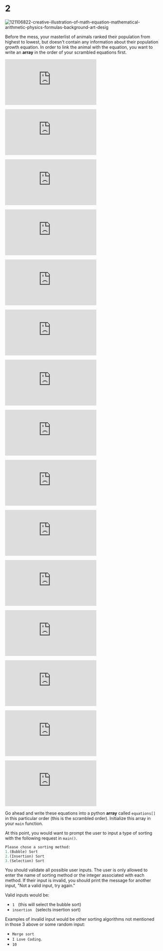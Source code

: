 # 2

![121106822-creative-illustration-of-math-equation-mathematical-arithmetic-physics-formulas-background-art-desig](https://previews.123rf.com/images/happyvector071/happyvector0711904/happyvector071190414957/121106822-creative-illustration-of-math-equation-mathematical-arithmetic-physics-formulas-background-art-desig.jpg)

Before the mess, your masterlist of animals ranked their population from highest to lowest, but doesn't contain any information about their population growth equation. In order to link the animal with the equation, you want to write an **array** in the order of your scrambled equations first.

![n^2](https://latex.codecogs.com/gif.latex?1.%5C%3B%20n%5E2)

![](https://latex.codecogs.com/gif.latex?2.%5C%3B%2020n%5E2&plus;5n&plus;7)

![](https://latex.codecogs.com/gif.latex?3.%5C%3B%20n&plus;log%28n%29&plus;7)

![](https://latex.codecogs.com/gif.latex?4.%5C%3B%203%5En)

![](https://latex.codecogs.com/gif.latex?5.%20%5Cleft%20%28%20log%28n%29%20%5Cover%5C%20n%5E2%20%5Cright%20%29)

![](https://latex.codecogs.com/gif.latex?6.%20%5Cleft%20%28%20n&plus;1%5Cover%5Csqrt%7B1&plus;x%5E2%7D%20%5Cright%20%29)

![](https://latex.codecogs.com/gif.latex?7.%20%5Cleft%20%28%20n%5En%5Cover%5Csqrt%7Blog%28n%5E4%29&plus;10%7D%20%5Cright%20%29)

![](https://latex.codecogs.com/gif.latex?8.%5C%3B%20nlog%28n%5E2%29)

![](https://latex.codecogs.com/gif.latex?9.%5C%3B%206%5En)

![](https://latex.codecogs.com/gif.latex?10.%20%5C%3B%20%5Csqrt%7Blog%28n%29%7D)

![](https://latex.codecogs.com/gif.latex?11.%20%5C%3B%20n%5En)

![](https://latex.codecogs.com/gif.latex?12.%20%5C%3Bn%5E3log%28n%29&plus;100)

![](https://latex.codecogs.com/gif.latex?13.%20%5C%3B%20%5Csqrt%7Bn%5E3%7D)

![](https://latex.codecogs.com/gif.latex?14.%20%5C%3B%20n%5E3)

![](https://latex.codecogs.com/gif.latex?15.%20%5C%3B%20%5Cleft%20%28%20n&plus;1%5Cover%5Csqrt%7B1&plus;x%5E2%7D%5C%20%5Cright%20%29)

Go ahead and write these equations into a python **array** called `equations[]` in this particular order \(this is the scrambled order\). Initialize this array in your `main` function.

At this point, you would want to prompt the user to input a type of sorting with the following request in `main()`.

```python
Please chose a sorting method:
1.(Bubble) Sort
2.(Insertion) Sort
3.(Selection) Sort
```

You should validate all possible user inputs. The user is only allowed to enter the name of sorting method or the integer associated with each method. If their input is invalid, you should print the message for another input, "Not a valid input, try again."

Valid inputs would be:

* `1`   \(this will select the bubble sort\)
* `insertion`    \(selects insertion sort\)

Examples of invalid input would be other sorting algorithms not mentioned in those 3 above or some random input:

* `Merge sort`  
* `I Love Coding`.
* `10`


